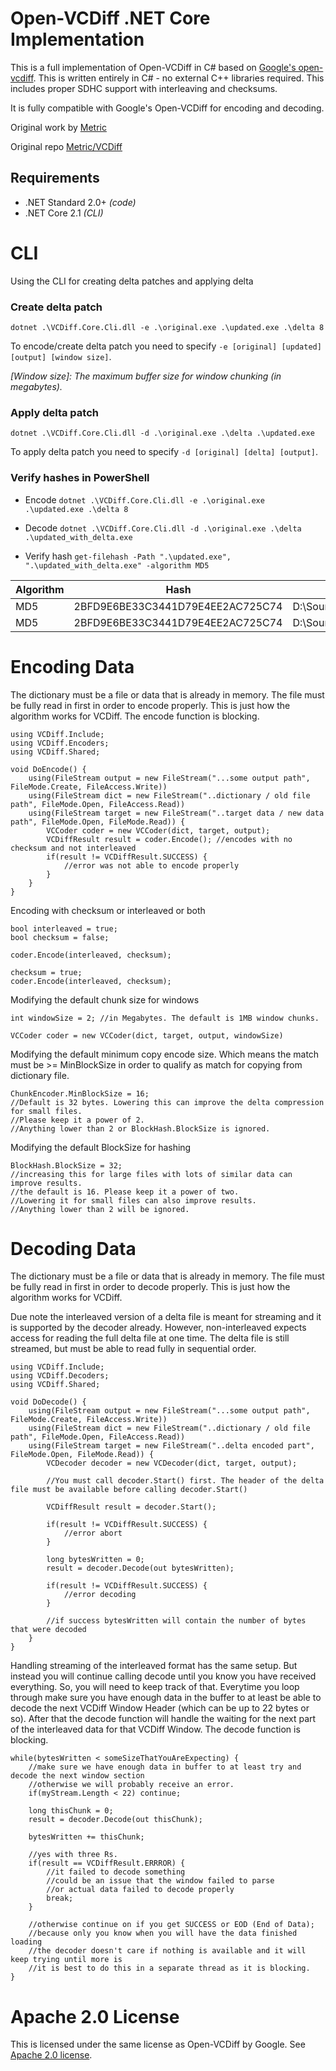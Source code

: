 # Open-VCDiff .NET Core Implementation

This is a full implementation of Open-VCDiff in C# based on [Google's open-vcdiff](https://github.com/google/open-vcdiff). This is written entirely in C# - no external C++ libraries required. This includes proper SDHC support with interleaving and checksums. 

It is fully compatible with Google's Open-VCDiff for encoding and decoding. 

Original work by [Metric](https://github.com/Metric)

Original repo [Metric/VCDiff](https://github.com/Metric/VCDiff)

## Requirements
- .NET Standard 2.0+ _(code)_
- .NET Core 2.1 _(CLI)_

# CLI

Using the CLI for creating delta patches and applying delta

### Create delta patch

`dotnet .\VCDiff.Core.Cli.dll -e .\original.exe .\updated.exe .\delta 8`

To encode/create delta patch you need to specify `-e [original] [updated] [output] [window size]`.

_[Window size]: The maximum buffer size for window chunking (in megabytes)._

### Apply delta patch

`dotnet .\VCDiff.Core.Cli.dll -d .\original.exe .\delta .\updated.exe`

To apply delta patch you need to specify `-d [original] [delta] [output]`.

### Verify hashes in PowerShell

- Encode
`dotnet .\VCDiff.Core.Cli.dll -e .\original.exe .\updated.exe .\delta 8`

- Decode
`dotnet .\VCDiff.Core.Cli.dll -d .\original.exe .\delta .\updated_with_delta.exe`

- Verify hash
`get-filehash -Path ".\updated.exe", ".\updated_with_delta.exe" -algorithm MD5`


| Algorithm | Hash                             | Path                                                                           |          |
|-----------|----------------------------------|--------------------------------------------------------------------------------|----------|
| MD5       | 2BFD9E6BE33C3441D79E4EE2AC725C74 | D:\Source\Repos\VCDiff.Core\VCDiff.Core.Cli\bin\publish\updated.exe            | Original |
| MD5       | 2BFD9E6BE33C3441D79E4EE2AC725C74 | D:\Source\Repos\VCDiff.Core\VCDiff.Core.Cli\bin\publish\updated_with_delta.exe | Patched  |



# Encoding Data
The dictionary must be a file or data that is already in memory. The file must be fully read in first in order to encode properly. This is just how the algorithm works for VCDiff. The encode function is blocking.

```
using VCDiff.Include;
using VCDiff.Encoders;
using VCDiff.Shared;

void DoEncode() {
    using(FileStream output = new FileStream("...some output path", FileMode.Create, FileAccess.Write))
    using(FileStream dict = new FileStream("..dictionary / old file path", FileMode.Open, FileAccess.Read))
    using(FileStream target = new FileStream("..target data / new data path", FileMode.Open, FileMode.Read)) {
        VCCoder coder = new VCCoder(dict, target, output);
        VCDiffResult result = coder.Encode(); //encodes with no checksum and not interleaved
        if(result != VCDiffResult.SUCCESS) {
            //error was not able to encode properly
        }
    }
}

```

Encoding with checksum or interleaved or both
```
bool interleaved = true;
bool checksum = false;

coder.Encode(interleaved, checksum);

checksum = true;
coder.Encode(interleaved, checksum);
```

Modifying the default chunk size for windows

```
int windowSize = 2; //in Megabytes. The default is 1MB window chunks.

VCCoder coder = new VCCoder(dict, target, output, windowSize)
```

Modifying the default minimum copy encode size. Which means the match must be >= MinBlockSize in order to qualify as match for copying from dictionary file.
```
ChunkEncoder.MinBlockSize = 16; 
//Default is 32 bytes. Lowering this can improve the delta compression for small files. 
//Please keep it a power of 2.
//Anything lower than 2 or BlockHash.BlockSize is ignored.
```

Modifying the default BlockSize for hashing
```
BlockHash.BlockSize = 32; 
//increasing this for large files with lots of similar data can improve results.
//the default is 16. Please keep it a power of two. 
//Lowering it for small files can also improve results. 
//Anything lower than 2 will be ignored.
```

# Decoding Data
The dictionary must be a file or data that is already in memory. The file must be fully read in first in order to decode properly. This is just how the algorithm works for VCDiff.

Due note the interleaved version of a delta file is meant for streaming and it is supported by the decoder already. However, non-interleaved expects access for reading the full delta file at one time. The delta file is still streamed, but must be able to read fully in sequential order.

```
using VCDiff.Include;
using VCDiff.Decoders;
using VCDiff.Shared;

void DoDecode() {
    using(FileStream output = new FileStream("...some output path", FileMode.Create, FileAccess.Write))
    using(FileStream dict = new FileStream("..dictionary / old file path", FileMode.Open, FileAccess.Read))
    using(FileStream target = new FileStream("..delta encoded part", FileMode.Open, FileMode.Read)) {
        VCDecoder decoder = new VCDecoder(dict, target, output);

        //You must call decoder.Start() first. The header of the delta file must be available before calling decoder.Start()

        VCDiffResult result = decoder.Start();

        if(result != VCDiffResult.SUCCESS) {
            //error abort
        }

        long bytesWritten = 0;
        result = decoder.Decode(out bytesWritten);

        if(result != VCDiffResult.SUCCESS) {
            //error decoding
        }

        //if success bytesWritten will contain the number of bytes that were decoded
    }
}

```

Handling streaming of the interleaved format has the same setup. But instead you will continue calling decode until you know you have received everything. So, you will need to keep track of that. Everytime you loop through make sure you have enough data in the buffer to at least be able to decode the next VCDiff Window Header (which can be up to 22 bytes or so). After that the decode function will handle the waiting for the next part of the interleaved data for that VCDiff Window. The decode function is blocking.

```
while(bytesWritten < someSizeThatYouAreExpecting) {
    //make sure we have enough data in buffer to at least try and decode the next window section
    //otherwise we will probably receive an error.
    if(myStream.Length < 22) continue; 

    long thisChunk = 0;
    result = decoder.Decode(out thisChunk);

    bytesWritten += thisChunk;

    //yes with three Rs.
    if(result == VCDiffResult.ERRROR) {
        //it failed to decode something
        //could be an issue that the window failed to parse
        //or actual data failed to decode properly
        break;
    }

    //otherwise continue on if you get SUCCESS or EOD (End of Data);
    //because only you know when you will have the data finished loading
    //the decoder doesn't care if nothing is available and it will keep trying until more is
    //it is best to do this in a separate thread as it is blocking.
}
```

# Apache 2.0 License
This is licensed under the same license as Open-VCDiff by Google. See [Apache 2.0 license](http://www.apache.org/licenses/LICENSE-2.0).